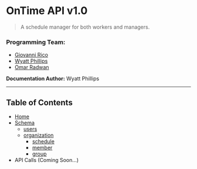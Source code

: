 # OnTime API v1.0

> A schedule manager for both workers and managers.

### Programming Team:
* [Giovanni Rico](mailto:ricog@wit.edu)
* [Wyatt Phillips](mailto:phillipsw1@wit.edu)
* [Omar Radwan](mailto:radwano@wit.edu)

**Documentation Author:** Wyatt Phillips

---

## Table of Contents
* [Home](/)
* [Schema](schema/README)
  - [users](schema/doc/user)
  - [organization](schema/doc/organization)
    - [schedule](schema/doc/schedule)
    - [member](schema/doc/member)
    - [group](schema/doc/group)
* API Calls (Coming Soon...)
